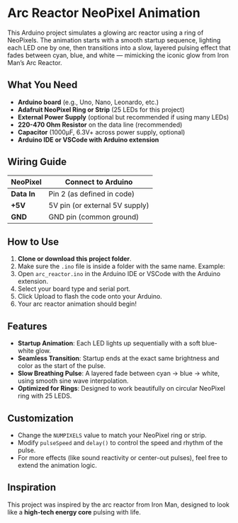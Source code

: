# Arc Reactor NeoPixel Animation

This Arduino project simulates a glowing arc reactor using a ring of NeoPixels. The animation starts with a smooth startup sequence, lighting each LED one by one, then transitions into a slow, layered pulsing effect that fades between cyan, blue, and white — mimicking the iconic glow from Iron Man’s Arc Reactor.



## What You Need

- **Arduino board** (e.g., Uno, Nano, Leonardo, etc.)
- **Adafruit NeoPixel Ring or Strip** (25 LEDs for this project)
- **External Power Supply** (optional but recommended if using many LEDs)
- **220-470 Ohm Resistor** on the data line (recommended)
- **Capacitor** (1000µF, 6.3V+ across power supply, optional)
- **Arduino IDE or VSCode with Arduino extension**



## Wiring Guide

| NeoPixel | Connect to Arduino |
|----------|---------------------|
| **Data In** | Pin 2 (as defined in code) |
| **+5V**     | 5V pin (or external 5V supply) |
| **GND**     | GND pin (common ground) |



## How to Use

1. **Clone or download this project folder**.
2. Make sure the `.ino` file is inside a folder with the same name. Example:
3. Open `arc_reactor.ino` in the Arduino IDE or VSCode with the Arduino extension.
4. Select your board type and serial port.
5. Click Upload to flash the code onto your Arduino.
6. Your arc reactor animation should begin!



## Features

- **Startup Animation**: Each LED lights up sequentially with a soft blue-white glow.
- **Seamless Transition**: Startup ends at the exact same brightness and color as the start of the pulse.
- **Slow Breathing Pulse**: A layered fade between cyan → blue → white, using smooth sine wave interpolation.
- **Optimized for Rings**: Designed to work beautifully on circular NeoPixel ring with 25 LEDS.



## Customization

- Change the `NUMPIXELS` value to match your NeoPixel ring or strip.
- Modify `pulseSpeed` and `delay()` to control the speed and rhythm of the pulse.
- For more effects (like sound reactivity or center-out pulses), feel free to extend the animation logic.



## Inspiration

This project was inspired by the arc reactor from Iron Man, designed to look like a **high-tech energy core** pulsing with life.


